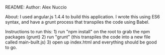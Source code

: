 README:
Author: Alex Nuccio

About: I used angular.js 1.4.4 to build this application. I wrote this using ES6 syntax, and have a grunt process that transpiles the code using Babel. 

Instructions to run this: 
	1) run "npm install" on the root to grab the npm packages (grunt)
	2) run "grunt" (this transpiles the code into a new file called main-built.js)
	3) open up index.html and everything should be good to go.




